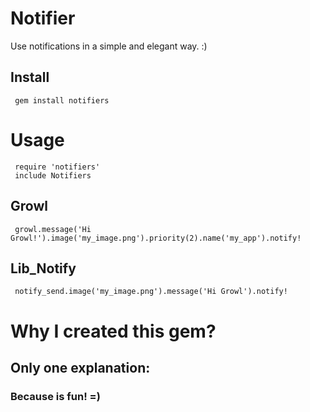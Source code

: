 # Notifier

Use notifications in a simple and elegant way. :)

## Install

     gem install notifiers

# Usage

     require 'notifiers'
     include Notifiers

## Growl

     growl.message('Hi Growl!').image('my_image.png').priority(2).name('my_app').notify!

## Lib_Notify

     notify_send.image('my_image.png').message('Hi Growl').notify!

# Why I created this gem?

## Only one explanation:

### <b>Because is fun! =)</b>
